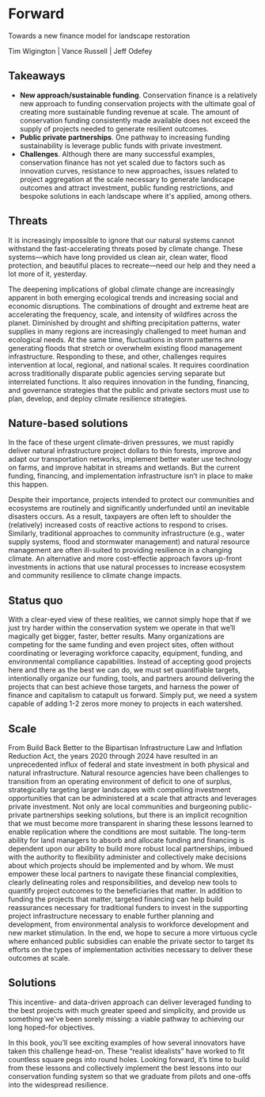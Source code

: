 # Forward
Towards a new finance model for landscape restoration

Tim Wigington | Vance Russell | Jeff Odefey

## Takeaways
- **New approach/sustainable funding**. Conservation finance is a relatively new approach to funding conservation projects with the ultimate goal of creating more sustainable funding revenue at scale. The amount of conservation funding consistently made available does not exceed the supply of projects needed to generate resilient outcomes.
- **Public private partnerships**. One pathway to increasing funding sustainability is leverage public funds with private investment.
- **Challenges**. Although there are many successful examples, conservation finance has not yet scaled due to factors such as innovation curves, resistance to new approaches, issues related to project aggregation at the scale necessary to generate landscape outcomes and attract investment, public funding restrictions, and bespoke solutions in each landscape where it's applied, among others. 

## Threats
It is increasingly impossible to ignore that our natural systems cannot withstand the fast-accelerating threats posed by climate change. These systems—which have long provided us clean air, clean water, flood protection, and beautiful places to recreate—need our help and they need a lot more of it, yesterday.

The deepening implications of global climate change are increasingly apparent in both emerging ecological trends and increasing social and economic disruptions.  The combinations of drought and extreme heat are accelerating the frequency, scale, and intensity of wildfires across the planet. Diminished by drought and shifting precipitation patterns, water supplies in many regions are increasingly challenged to meet human and ecological needs. At the same time, fluctuations in storm patterns are generating floods that stretch or overwhelm existing flood management infrastructure. Responding to these, and other, challenges requires intervention at local, regional, and national scales.  It requires coordination across traditionally disparate public agencies serving separate but interrelated functions. It also requires innovation in the funding, financing, and governance strategies that the public and private sectors must use to plan, develop, and deploy climate resilience strategies.

## Nature-based solutions
In the face of these urgent climate-driven pressures, we must rapidly deliver natural infrastructure project dollars to thin forests, improve and adapt our transportation networks, implement better water use technology on farms, and improve habitat in streams and wetlands. But the current funding, financing, and implementation infrastructure isn’t in place to make this happen.

Despite their importance, projects intended to protect our communities and ecosystems are routinely and significantly underfunded until an inevitable disasters occurs. As a result, taxpayers are often left to shoulder the (relatively) increased costs of reactive actions to respond to crises. Similarly, traditional approaches to community infrastructure (e.g., water supply systems, flood and stormwater management) and natural resource management are often ill-suited to providing resilience in a changing climate. An alternative and more cost-effectie approach favors up-front investments in actions that use natural processes to increase ecosystem and community resilience to climate change impacts. 

## Status quo
With a clear-eyed view of these realities, we cannot simply hope that if we just try harder within the conservation system we operate in that we’ll magically get bigger, faster, better results. Many organizations are competing for the same funding and even project sites, often without coordinating or leveraging workforce capacity, equipment, funding, and environmental compliance capabilities. Instead of accepting good projects here and there as the best we can do, we must set quantifiable targets, intentionally organize our funding, tools, and partners around delivering the projects that can best achieve those targets, and harness the power of finance and capitalism to catapult us forward. Simply put, we need a system capable of adding 1-2 zeros more money to projects in each watershed.

## Scale
From Build Back Better to the Bipartisan Infrastructure Law and Inflation Reduction Act, the years 2020 through 2024 have resulted in an unprecedented influx of federal and state investment in both physical and natural infrastructure. Natural resource agencies have been challenges to transition from an operating environment of deficit to one of surplus, strategically targeting larger landscapes with compelling investment opportunities that can be administered at a scale that attracts and leverages private investment. Not only are local communities and burgeoning public-private partnerships seeking solutions, but there is an implicit recognition that we must become more transparent in sharing these lessons learned to enable replication where the conditions are most suitable. The long-term ability for land managers to absorb and allocate funding and financing is dependent upon our ability to build more robust local partnerships, imbued with the authority to flexibility administer and collectively make decisions about which projects should be implemented and by whom. We must empower these local partners to navigate these financial complexities, clearly delineating roles and responsibilities, and develop new tools to quantify project outcomes to the beneficiaries that matter. In addition to funding the projects that matter, targeted financing can help build reassurances necessary for traditional funders to invest in the supporting project infrastructure necessary to enable further planning and development, from environmental analysis to workforce development and new market stimulation. In the end, we hope to secure a more virtuous cycle where enhanced public subsidies can enable the private sector to target its efforts on the types of implementation activities necessary to deliver these outcomes at scale.

## Solutions
This incentive- and data-driven approach can deliver leveraged funding to the best projects with much greater speed and simplicity, and provide us something we’ve been sorely missing: a viable pathway to achieving our long hoped-for objectives.

In this book, you’ll see exciting examples of how several innovators have taken this challenge head-on. These “realist idealists” have worked to fit countless square pegs into round holes. Looking forward, it’s time to build from these lessons and collectively implement the best lessons into our conservation funding system so that we graduate from pilots and one-offs into the widespread resilience.

<!-- 
## Additional points/notes
- What happens when funds avail themselves? We’ve seen an unprecedented federal investment over the past five years, yet relatively little coordination outside of specific programs and instances
- What does the private sector need to do? What do communities need to do? What do governments need to do? What do NGOs need to do?
- Environmental impact finance bonds have been proposed and implemented to leverage private funds with public dollars. 
- Market-based incentives and solutions.
- Outcomes bank. Promise and reality
- Ecotrust models with ownership of assets and selling outputs
- Many approaches work (cf. [conservation evidence database and journal](https://www.conservationevidence.com/)).
- Perverse incentives and policies hinder or destroy conservation/restoration efforts.
- Scale mismatch between landscape need vs. project level implementation (and funding).
- Connecting funders to project implementers is difficult, arduous, or takes too long.
- Environmental pathways for white flag projects are lengthy and take funding away from implementation. -->
